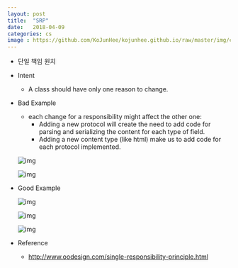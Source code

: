 ```yaml
---
layout: post
title:  "SRP"
date:   2018-04-09
categories: cs
image : https://github.com/KoJunHee/kojunhee.github.io/raw/master/img/cs_img.jpg
---
```


- 단일 책임 원치


- Intent

  - A class should have only one reason to change.

- Bad Example

  - each change for a responsibility might affect the other one:
    - Adding a new protocol will create the need to add code for parsing and serializing the content for each type of field.
    - Adding a new content type (like html) make us to add code for each protocol implemented.

  ![img](https://github.com/KoJunHee/kojunhee.github.io/raw/master/img/srpp01.png)

  ![img](https://github.com/KoJunHee/kojunhee.github.io/raw/master/img/srpp02.png)

- Good Example

  ![img](https://github.com/KoJunHee/kojunhee.github.io/raw/master/img/srpp03.png)

  ![img](https://github.com/KoJunHee/kojunhee.github.io/raw/master/img/srpp04.png)

  ![img](https://github.com/KoJunHee/kojunhee.github.io/raw/master/img/srpp05.png)


- Reference
  - <http://www.oodesign.com/single-responsibility-principle.html>





